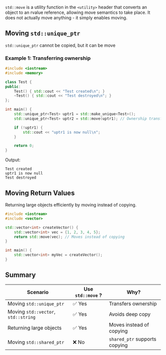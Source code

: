 
`std::move` is a utility function in the `<utility>` header that converts an object to an rvalue reference, allowing move semantics to take place. It does not actually move anything - it simply enables moving.

## Moving `std::unique_ptr`

`std::unique_ptr` cannot be copied, but it can be move

### Example 1: Transferring ownership

```cpp
#include <iostream>
#include <memory>

class Test {
public:
    Test() { std::cout << "Test created\n"; }
    ~Test() { std::cout << "Test destroyed\n"; }
};

int main() {
    std::unique_ptr<Test> uptr1 = std::make_unique<Test>();
    std::unique_ptr<Test> uptr2 = std::move(uptr1); // Ownership transferred

    if (!uptr1) {
        std::cout << "uptr1 is now null\n";
    }

    return 0;
}

```

Output:

```text
Test created
uptr1 is now null
Test destroyed

```

## Moving Return Values

Returning large objects efficiently by moving instead of copying.

```cpp
#include <iostream>
#include <vector>

std::vector<int> createVector() {
    std::vector<int> vec = {1, 2, 3, 4, 5};
    return std::move(vec); // Moves instead of copying
}

int main() {
    std::vector<int> myVec = createVector();
}

```

## Summary

| Scenario                            | Use `std::move` ? | Why?                          |
| ----------------------------------- | ----------------- | ----------------------------- |
| Moving `std::unique_ptr`            | ✅ Yes             | Transfers ownership           |
| Moving `std::vector`, `std::string` | ✅ Yes             | Avoids deep copy              |
| Returning large objects             | ✅ Yes             | Moves instead of copying      |
| Moving `std::shared_ptr`            | ❌ No              | `shared_ptr` supports copying |

